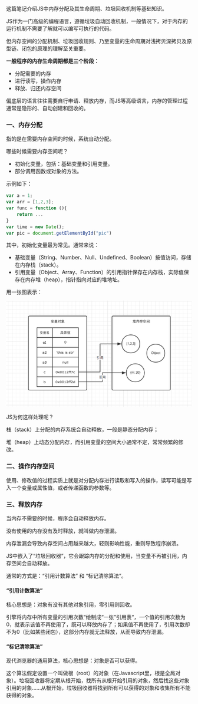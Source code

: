 这篇笔记介绍JS中内存分配及其生命周期、垃圾回收机制等基础知识。

JS作为一门高级的编程语言，遵循垃圾自动回收机制，一般情况下，对于内存的运行机制不需要了解就可以编写可执行的代码。

但内存空间的分配机制、垃圾回收规则、乃至变量的生命周期对浅拷贝深拷贝及原型链、闭包的原理的理解至关重要。

**一般程序的内存生命周期都是三个阶段：**

* 分配需要的内存
* 进行读写，操作内存
* 释放、归还内存空间

偏底层的语言往往需要自行申请、释放内存，而JS等高级语言，内存的管理过程通常是隐形的、自动创建和回收的。

### 一、内存分配

指的是在需要内存空间的时候，系统自动分配。

哪些时候需要内存空间呢？

* 初始化变量，包括：基础变量和引用变量。
* 部分调用函数或对象的方法。

示例如下：

```js
var a = 1;
var arr = [1,2,3];
var func = function (){
    return ...
}
var time = new Date();
var pic = document.getElementById("pic")
```

其中，初始化变量最为常见。通常来说：

* 基础变量（String、Number、Null、Undefined、Boolean）按值访问，存储在内存栈（stack）。
* 引用变量（Object、Array、Function）的引用指针保存在内存栈，实际值保存在内存堆（heap），指针指向对应的堆地址。

用一张图表示：

![](/assets/neicun.png)

JS为何这样处理呢？

栈（stack）上分配的内存系统会自动释放，一般是静态分配内存；

堆（heap）上动态分配内存，而引用变量的空间大小通常不定，常常频繁的修改。

### 二、操作内存空间

使用、修改值的过程实质上就是对分配内存进行读取和写入的操作，读写可能是写入一个变量或属性值，或者传递函数的参数等。

### 三、释放内存

当内存不需要的时候，程序会自动释放内存。

没有使用的内存没有及时释放，就叫做内存泄漏。

内存泄漏会导致内存空间占用越来越大，轻则影响性能，重则导致程序崩溃。

JS中嵌入了“垃圾回收器”，它会跟踪内存的分配和使用，当变量不再被引用，内存空间会自动释放。

通常的方式是：“引用计数算法” 和 “标记清除算法”。

#### “引用计数算法”

核心思想是：对象有没有其他对象引用，零引用则回收。

引擎将内存中所有变量的引用次数“绘制成“一张”引用表“，一个值的引用次数为0，就表示该值不再使用了，既可以释放内存了；如果值不再使用了，引用次数却不为0（比如某些闭包），这部分内存就无法释放，从而导致内存泄漏。

#### “标记清除算法”

现代浏览器的通用算法，核心思想是：对象是否可以获得。

这个算法假定设置一个叫做根（root）的对象（在Javascript里，根是全局对象）。垃圾回收器将定期从根开始，找所有从根开始引用的对象，然后找这些对象引用的对象……从根开始，垃圾回收器将找到所有可以获得的对象和收集所有不能获得的对象。


